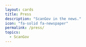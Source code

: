 ```yaml
---
layout: cards
title: Press
description: "ScanGov in the news."
icon: "fa-solid fa-newspaper"
permalink: /press/
topics:
  - ScanGov
---
```


